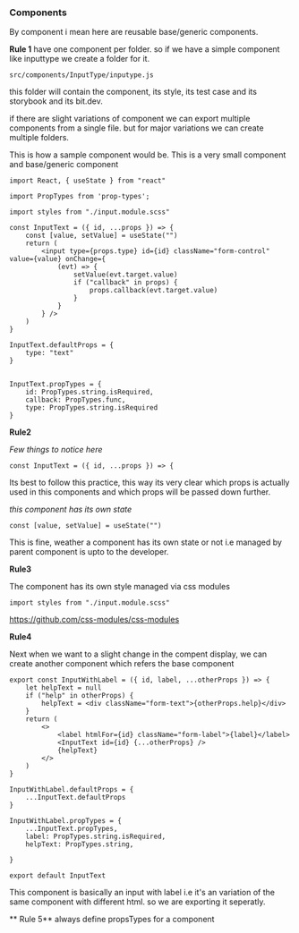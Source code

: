 
### Components

By component i mean here are reusable base/generic components.

**Rule 1**
have one component per folder. so if we have a simple component like inputtype we create a folder for it.

```
src/components/InputType/inputype.js
```
this folder will contain the component, its style, its test case and its storybook and its bit.dev. 

if there are slight variations of component we can export multiple components from a single file. but for major variations we can create multiple folders.






This is how a sample component would be. This is a very small component and base/generic component

```
import React, { useState } from "react"

import PropTypes from 'prop-types';

import styles from "./input.module.scss"

const InputText = ({ id, ...props }) => {
    const [value, setValue] = useState("")
    return (
        <input type={props.type} id={id} className="form-control" value={value} onChange={
            (evt) => {
                setValue(evt.target.value)
                if ("callback" in props) {
                    props.callback(evt.target.value)
                }
            }
        } />
    )
}

InputText.defaultProps = {
    type: "text"
}


InputText.propTypes = {
    id: PropTypes.string.isRequired,
    callback: PropTypes.func,
    type: PropTypes.string.isRequired
}
```

**Rule2**

*Few things to notice here*

```
const InputText = ({ id, ...props }) => {
```

Its best to follow this practice, this way its very clear which props is actually used in this components and which props will be passed down further.


*this component has its own state*
```
const [value, setValue] = useState("")
```
This is fine, weather a component has its own state or not i.e managed by parent component is upto to the developer.

**Rule3**

The component has its own style managed via css modules
```
import styles from "./input.module.scss"
```
https://github.com/css-modules/css-modules

**Rule4**

Next when we want to a slight change in the compent display, we can create another component which refers the base component
```
export const InputWithLabel = ({ id, label, ...otherProps }) => {
    let helpText = null
    if ("help" in otherProps) {
        helpText = <div className="form-text">{otherProps.help}</div>
    }
    return (
        <>
            <label htmlFor={id} className="form-label">{label}</label>
            <InputText id={id} {...otherProps} />
            {helpText}
        </>
    )
}

InputWithLabel.defaultProps = {
    ...InputText.defaultProps
}

InputWithLabel.propTypes = {
    ...InputText.propTypes,
    label: PropTypes.string.isRequired,
    helpText: PropTypes.string,

}

export default InputText
```

This component is basically an input with label i.e it's an variation of the same component with different html. so we are exporting it seperatly. 


** Rule 5**
always define propsTypes for a component
